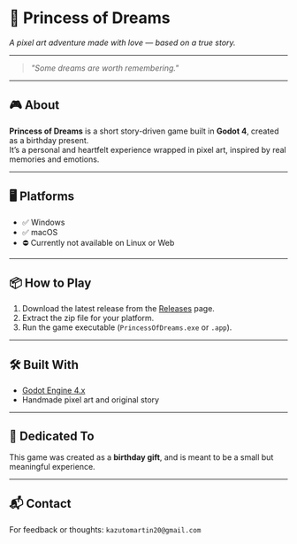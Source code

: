 # 👑 Princess of Dreams

*A pixel art adventure made with love — based on a true story.*

---
> *"Some dreams are worth remembering."*
---

## 🎮 About

**Princess of Dreams** is a short story-driven game built in **Godot 4**, created as a birthday present.  
It’s a personal and heartfelt experience wrapped in pixel art, inspired by real memories and emotions.

---

## 🖥 Platforms

- ✅ Windows  
- ✅ macOS  
- ⛔ Currently not available on Linux or Web

---

## 📦 How to Play

1. Download the latest release from the [Releases](https://github.com/KazutoMartin/PrincessOfDreamsGame/releases) page.
2. Extract the zip file for your platform.
3. Run the game executable (`PrincessOfDreams.exe` or `.app`).

---

## 🛠 Built With

- [Godot Engine 4.x](https://godotengine.org/)
- Handmade pixel art and original story

---

## 🎁 Dedicated To

This game was created as a **birthday gift**, and is meant to be a small but meaningful experience.

---

## 📬 Contact

For feedback or thoughts: `kazutomartin20@gmail.com`

